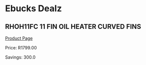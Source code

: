 
# Ebucks Dealz
## RHOH11FC 11 FIN OIL HEATER CURVED FINS
[Product Page](https://www.ebucks.com/web/shop/productSelected.do?prodId=1142091536&catId=704982758)

Price: R1799.00

Savings: 300.0


	